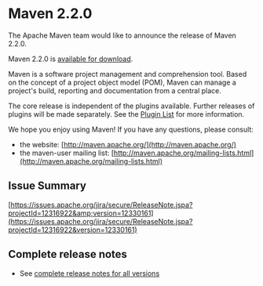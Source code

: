 <!--
Licensed to the Apache Software Foundation (ASF) under one
or more contributor license agreements.  See the NOTICE file
distributed with this work for additional information
regarding copyright ownership.  The ASF licenses this file
to you under the Apache License, Version 2.0 (the
"License"); you may not use this file except in compliance
with the License.  You may obtain a copy of the License at

http://www.apache.org/licenses/LICENSE-2.0

Unless required by applicable law or agreed to in writing,
software distributed under the License is distributed on an
"AS IS" BASIS, WITHOUT WARRANTIES OR CONDITIONS OF ANY
KIND, either express or implied.  See the License for the
specific language governing permissions and limitations
under the License.
-->

# Maven 2.2.0

The Apache Maven team would like to announce the release of Maven 2.2.0.

Maven 2.2.0 is [available for download](../../download.html).

Maven is a software project management and comprehension tool. Based on the concept of a project object model (POM), Maven can manage a project's build, reporting and documentation from a central place.

The core release is independent of the plugins available. Further releases of plugins will be made separately. See the [Plugin List](../../plugins/index.html) for more information.

We hope you enjoy using Maven! If you have any questions, please consult:

- the website: [http://maven.apache.org/](http://maven.apache.org/)
- the maven-user mailing list: [http://maven.apache.org/mailing-lists.html](http://maven.apache.org/mailing-lists.html)

## Issue Summary

[https://issues.apache.org/jira/secure/ReleaseNote.jspa?projectId=12316922&amp;version=12330161](https://issues.apache.org/jira/secure/ReleaseNote.jspa?projectId=12316922&version=12330161)

## Complete release notes

- See [complete release notes for all versions](../../docs/history.html)

